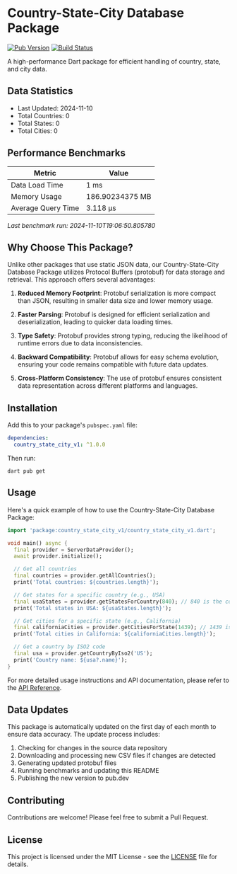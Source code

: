 # Country-State-City Database Package

[![Pub Version](https://img.shields.io/pub/v/country_state_city_v1.svg)](https://pub.dev/packages/country_state_city_v1)
[![Build Status](https://github.com/yourusername/country_state_city_v1/workflows/CI/badge.svg)](https://github.com/yourusername/country_state_city_v1/actions)

A high-performance Dart package for efficient handling of country, state, and city data.

## Data Statistics

<!-- DATA_STATS_START -->
- Last Updated: 2024-11-10
- Total Countries: 0
- Total States: 0
- Total Cities: 0
<!-- DATA_STATS_END -->









## Performance Benchmarks

<!-- BENCHMARK_RESULTS_START -->
| Metric | Value |
|--------|-------|
| Data Load Time | 1 ms |
| Memory Usage | 186.90234375 MB |
| Average Query Time | 3.118 µs |

_Last benchmark run: 2024-11-10T19:06:50.805780_
<!-- BENCHMARK_RESULTS_END -->








## Why Choose This Package?

Unlike other packages that use static JSON data, our Country-State-City Database Package utilizes Protocol Buffers (protobuf) for data storage and retrieval. This approach offers several advantages:

1. **Reduced Memory Footprint**: Protobuf serialization is more compact than JSON, resulting in smaller data size and lower memory usage.

2. **Faster Parsing**: Protobuf is designed for efficient serialization and deserialization, leading to quicker data loading times.

3. **Type Safety**: Protobuf provides strong typing, reducing the likelihood of runtime errors due to data inconsistencies.

4. **Backward Compatibility**: Protobuf allows for easy schema evolution, ensuring your code remains compatible with future data updates.

5. **Cross-Platform Consistency**: The use of protobuf ensures consistent data representation across different platforms and languages.

## Installation

Add this to your package's `pubspec.yaml` file:

```yaml
dependencies:
  country_state_city_v1: ^1.0.0
```

Then run:

```
dart pub get
```

## Usage

Here's a quick example of how to use the Country-State-City Database Package:

```dart
import 'package:country_state_city_v1/country_state_city_v1.dart';

void main() async {
  final provider = ServerDataProvider();
  await provider.initialize();

  // Get all countries
  final countries = provider.getAllCountries();
  print('Total countries: ${countries.length}');

  // Get states for a specific country (e.g., USA)
  final usaStates = provider.getStatesForCountry(840); // 840 is the country code for USA
  print('Total states in USA: ${usaStates.length}');

  // Get cities for a specific state (e.g., California)
  final californiaCities = provider.getCitiesForState(1439); // 1439 is the state code for California
  print('Total cities in California: ${californiaCities.length}');

  // Get a country by ISO2 code
  final usa = provider.getCountryByIso2('US');
  print('Country name: ${usa?.name}');
}
```

For more detailed usage instructions and API documentation, please refer to the [API Reference](https://pub.dev/documentation/country_state_city_v1/latest/).

## Data Updates

This package is automatically updated on the first day of each month to ensure data accuracy. The update process includes:

1. Checking for changes in the source data repository
2. Downloading and processing new CSV files if changes are detected
3. Generating updated protobuf files
4. Running benchmarks and updating this README
5. Publishing the new version to pub.dev

## Contributing

Contributions are welcome! Please feel free to submit a Pull Request.

## License

This project is licensed under the MIT License - see the [LICENSE](LICENSE) file for details.